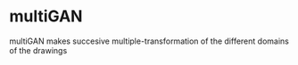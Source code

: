 # multiGAN
multiGAN makes succesive multiple-transformation of the different domains of the drawings
